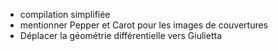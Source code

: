- compilation simplifiée
- mentionner Pepper et Carot pour les images de couvertures
- Déplacer la géométrie différentielle vers Giulietta
